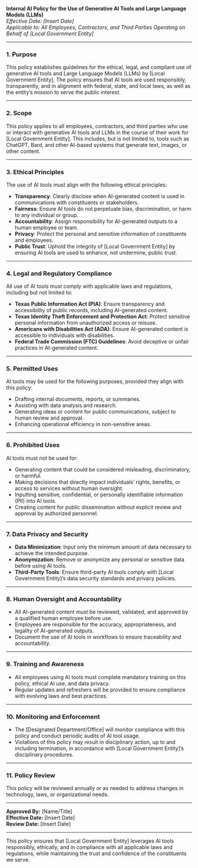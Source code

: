 **Internal AI Policy for the Use of Generative AI Tools and Large Language Models (LLMs)**  
*Effective Date: [Insert Date]*  
*Applicable to: All Employees, Contractors, and Third Parties Operating on Behalf of [Local Government Entity]*  

---

### **1. Purpose**  
This policy establishes guidelines for the ethical, legal, and compliant use of generative AI tools and Large Language Models (LLMs) by [Local Government Entity]. The policy ensures that AI tools are used responsibly, transparently, and in alignment with federal, state, and local laws, as well as the entity’s mission to serve the public interest.  

---

### **2. Scope**  
This policy applies to all employees, contractors, and third parties who use or interact with generative AI tools and LLMs in the course of their work for [Local Government Entity]. This includes, but is not limited to, tools such as ChatGPT, Bard, and other AI-based systems that generate text, images, or other content.  

---

### **3. Ethical Principles**  
The use of AI tools must align with the following ethical principles:  
- **Transparency**: Clearly disclose when AI-generated content is used in communications with constituents or stakeholders.  
- **Fairness**: Ensure AI tools do not perpetuate bias, discrimination, or harm to any individual or group.  
- **Accountability**: Assign responsibility for AI-generated outputs to a human employee or team.  
- **Privacy**: Protect the personal and sensitive information of constituents and employees.  
- **Public Trust**: Uphold the integrity of [Local Government Entity] by ensuring AI tools are used to enhance, not undermine, public trust.  

---

### **4. Legal and Regulatory Compliance**  
All use of AI tools must comply with applicable laws and regulations, including but not limited to:  
- **Texas Public Information Act (PIA)**: Ensure transparency and accessibility of public records, including AI-generated content.  
- **Texas Identity Theft Enforcement and Protection Act**: Protect sensitive personal information from unauthorized access or misuse.  
- **Americans with Disabilities Act (ADA)**: Ensure AI-generated content is accessible to individuals with disabilities.  
- **Federal Trade Commission (FTC) Guidelines**: Avoid deceptive or unfair practices in AI-generated content.  

---

### **5. Permitted Uses**  
AI tools may be used for the following purposes, provided they align with this policy:  
- Drafting internal documents, reports, or summaries.  
- Assisting with data analysis and research.  
- Generating ideas or content for public communications, subject to human review and approval.  
- Enhancing operational efficiency in non-sensitive areas.  

---

### **6. Prohibited Uses**  
AI tools must not be used for:  
- Generating content that could be considered misleading, discriminatory, or harmful.  
- Making decisions that directly impact individuals’ rights, benefits, or access to services without human oversight.  
- Inputting sensitive, confidential, or personally identifiable information (PII) into AI tools.  
- Creating content for public dissemination without explicit review and approval by authorized personnel.  

---

### **7. Data Privacy and Security**  
- **Data Minimization**: Input only the minimum amount of data necessary to achieve the intended purpose.  
- **Anonymization**: Remove or anonymize any personal or sensitive data before using AI tools.  
- **Third-Party Tools**: Ensure third-party AI tools comply with [Local Government Entity]’s data security standards and privacy policies.  

---

### **8. Human Oversight and Accountability**  
- All AI-generated content must be reviewed, validated, and approved by a qualified human employee before use.  
- Employees are responsible for the accuracy, appropriateness, and legality of AI-generated outputs.  
- Document the use of AI tools in workflows to ensure traceability and accountability.  

---

### **9. Training and Awareness**  
- All employees using AI tools must complete mandatory training on this policy, ethical AI use, and data privacy.  
- Regular updates and refreshers will be provided to ensure compliance with evolving laws and best practices.  

---

### **10. Monitoring and Enforcement**  
- The [Designated Department/Office] will monitor compliance with this policy and conduct periodic audits of AI tool usage.  
- Violations of this policy may result in disciplinary action, up to and including termination, in accordance with [Local Government Entity]’s disciplinary procedures.  

---

### **11. Policy Review**  
This policy will be reviewed annually or as needed to address changes in technology, laws, or organizational needs.  

---

**Approved By:** [Name/Title]  
**Effective Date:** [Insert Date]  
**Review Date:** [Insert Date]  

--- 

This policy ensures that [Local Government Entity] leverages AI tools responsibly, ethically, and in compliance with all applicable laws and regulations, while maintaining the trust and confidence of the constituents we serve.
